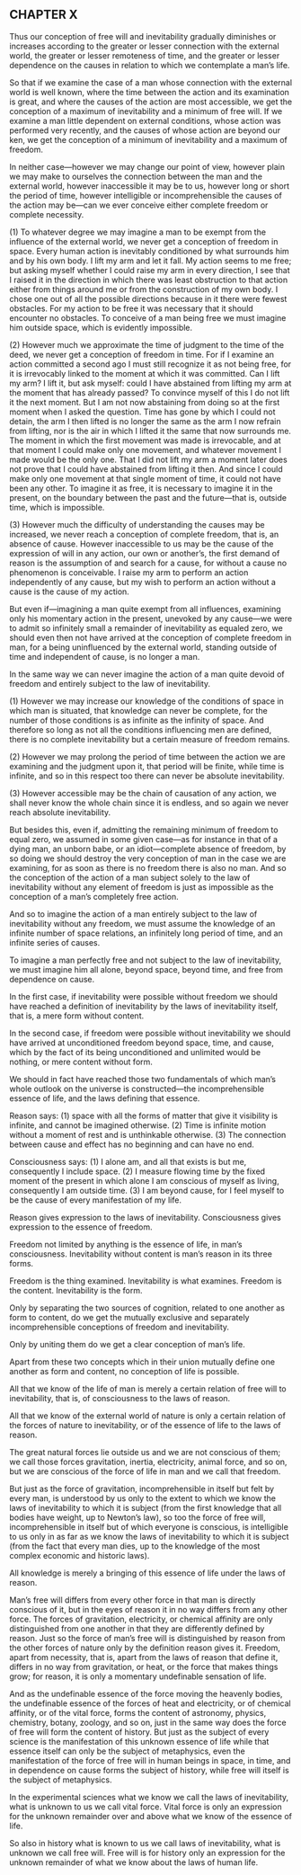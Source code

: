 ## CHAPTER X

Thus our conception of free will and inevitability gradually diminishes
or increases according to the greater or lesser connection with the
external world, the greater or lesser remoteness of time, and the
greater or lesser dependence on the causes in relation to which we
contemplate a man’s life.

So that if we examine the case of a man whose connection with the
external world is well known, where the time between the action and
its examination is great, and where the causes of the action are most
accessible, we get the conception of a maximum of inevitability and a
minimum of free will. If we examine a man little dependent on external
conditions, whose action was performed very recently, and the causes of
whose action are beyond our ken, we get the conception of a minimum of
inevitability and a maximum of freedom.

In neither case—however we may change our point of view, however plain
we may make to ourselves the connection between the man and the external
world, however inaccessible it may be to us, however long or short the
period of time, however intelligible or incomprehensible the causes
of the action may be—can we ever conceive either complete freedom or
complete necessity.

(1) To whatever degree we may imagine a man to be exempt from the
influence of the external world, we never get a conception of freedom
in space. Every human action is inevitably conditioned by what surrounds
him and by his own body. I lift my arm and let it fall. My action seems
to me free; but asking myself whether I could raise my arm in every
direction, I see that I raised it in the direction in which there was
least obstruction to that action either from things around me or from
the construction of my own body. I chose one out of all the possible
directions because in it there were fewest obstacles. For my action
to be free it was necessary that it should encounter no obstacles. To
conceive of a man being free we must imagine him outside space, which is
evidently impossible.

(2) However much we approximate the time of judgment to the time of the
deed, we never get a conception of freedom in time. For if I examine
an action committed a second ago I must still recognize it as not
being free, for it is irrevocably linked to the moment at which it was
committed. Can I lift my arm? I lift it, but ask myself: could I have
abstained from lifting my arm at the moment that has already passed? To
convince myself of this I do not lift it the next moment. But I am
not now abstaining from doing so at the first moment when I asked the
question. Time has gone by which I could not detain, the arm I then
lifted is no longer the same as the arm I now refrain from lifting,
nor is the air in which I lifted it the same that now surrounds me. The
moment in which the first movement was made is irrevocable, and at that
moment I could make only one movement, and whatever movement I made
would be the only one. That I did not lift my arm a moment later does
not prove that I could have abstained from lifting it then. And since I
could make only one movement at that single moment of time, it could not
have been any other. To imagine it as free, it is necessary to imagine
it in the present, on the boundary between the past and the future—that
is, outside time, which is impossible.

(3) However much the difficulty of understanding the causes may be
increased, we never reach a conception of complete freedom, that is,
an absence of cause. However inaccessible to us may be the cause of the
expression of will in any action, our own or another’s, the first demand
of reason is the assumption of and search for a cause, for without a
cause no phenomenon is conceivable. I raise my arm to perform an action
independently of any cause, but my wish to perform an action without a
cause is the cause of my action.

But even if—imagining a man quite exempt from all influences, examining
only his momentary action in the present, unevoked by any cause—we were
to admit so infinitely small a remainder of inevitability as equaled
zero, we should even then not have arrived at the conception of complete
freedom in man, for a being uninfluenced by the external world, standing
outside of time and independent of cause, is no longer a man.

In the same way we can never imagine the action of a man quite devoid of
freedom and entirely subject to the law of inevitability.

(1) However we may increase our knowledge of the conditions of space
in which man is situated, that knowledge can never be complete, for the
number of those conditions is as infinite as the infinity of space. And
therefore so long as not all the conditions influencing men are defined,
there is no complete inevitability but a certain measure of freedom
remains.

(2) However we may prolong the period of time between the action we are
examining and the judgment upon it, that period will be finite, while
time is infinite, and so in this respect too there can never be absolute
inevitability.

(3) However accessible may be the chain of causation of any action, we
shall never know the whole chain since it is endless, and so again we
never reach absolute inevitability.

But besides this, even if, admitting the remaining minimum of freedom to
equal zero, we assumed in some given case—as for instance in that of a
dying man, an unborn babe, or an idiot—complete absence of freedom, by
so doing we should destroy the very conception of man in the case we are
examining, for as soon as there is no freedom there is also no man. And
so the conception of the action of a man subject solely to the law of
inevitability without any element of freedom is just as impossible as
the conception of a man’s completely free action.

And so to imagine the action of a man entirely subject to the law of
inevitability without any freedom, we must assume the knowledge of an
infinite number of space relations, an infinitely long period of time,
and an infinite series of causes.

To imagine a man perfectly free and not subject to the law of
inevitability, we must imagine him all alone, beyond space, beyond time,
and free from dependence on cause.

In the first case, if inevitability were possible without freedom
we should have reached a definition of inevitability by the laws of
inevitability itself, that is, a mere form without content.

In the second case, if freedom were possible without inevitability we
should have arrived at unconditioned freedom beyond space, time, and
cause, which by the fact of its being unconditioned and unlimited would
be nothing, or mere content without form.

We should in fact have reached those two fundamentals of which man’s
whole outlook on the universe is constructed—the incomprehensible
essence of life, and the laws defining that essence.

Reason says: (1) space with all the forms of matter that give it
visibility is infinite, and cannot be imagined otherwise. (2) Time is
infinite motion without a moment of rest and is unthinkable otherwise.
(3) The connection between cause and effect has no beginning and can
have no end.

Consciousness says: (1) I alone am, and all that exists is but me,
consequently I include space. (2) I measure flowing time by the fixed
moment of the present in which alone I am conscious of myself as living,
consequently I am outside time. (3) I am beyond cause, for I feel myself
to be the cause of every manifestation of my life.

Reason gives expression to the laws of inevitability. Consciousness
gives expression to the essence of freedom.

Freedom not limited by anything is the essence of life, in man’s
consciousness. Inevitability without content is man’s reason in its
three forms.

Freedom is the thing examined. Inevitability is what examines. Freedom
is the content. Inevitability is the form.

Only by separating the two sources of cognition, related to one another
as form to content, do we get the mutually exclusive and separately
incomprehensible conceptions of freedom and inevitability.

Only by uniting them do we get a clear conception of man’s life.

Apart from these two concepts which in their union mutually define one
another as form and content, no conception of life is possible.

All that we know of the life of man is merely a certain relation of free
will to inevitability, that is, of consciousness to the laws of reason.

All that we know of the external world of nature is only a certain
relation of the forces of nature to inevitability, or of the essence of
life to the laws of reason.

The great natural forces lie outside us and we are not conscious of
them; we call those forces gravitation, inertia, electricity, animal
force, and so on, but we are conscious of the force of life in man and
we call that freedom.

But just as the force of gravitation, incomprehensible in itself but
felt by every man, is understood by us only to the extent to which we
know the laws of inevitability to which it is subject (from the first
knowledge that all bodies have weight, up to Newton’s law), so too the
force of free will, incomprehensible in itself but of which everyone is
conscious, is intelligible to us only in as far as we know the laws of
inevitability to which it is subject (from the fact that every man dies,
up to the knowledge of the most complex economic and historic laws).

All knowledge is merely a bringing of this essence of life under the
laws of reason.

Man’s free will differs from every other force in that man is directly
conscious of it, but in the eyes of reason it in no way differs from
any other force. The forces of gravitation, electricity, or chemical
affinity are only distinguished from one another in that they are
differently defined by reason. Just so the force of man’s free will
is distinguished by reason from the other forces of nature only by the
definition reason gives it. Freedom, apart from necessity, that is,
apart from the laws of reason that define it, differs in no way from
gravitation, or heat, or the force that makes things grow; for reason,
it is only a momentary undefinable sensation of life.

And as the undefinable essence of the force moving the heavenly bodies,
the undefinable essence of the forces of heat and electricity, or
of chemical affinity, or of the vital force, forms the content of
astronomy, physics, chemistry, botany, zoology, and so on, just in the
same way does the force of free will form the content of history.
But just as the subject of every science is the manifestation of this
unknown essence of life while that essence itself can only be the
subject of metaphysics, even the manifestation of the force of free will
in human beings in space, in time, and in dependence on cause forms
the subject of history, while free will itself is the subject of
metaphysics.

In the experimental sciences what we know we call the laws of
inevitability, what is unknown to us we call vital force. Vital force is
only an expression for the unknown remainder over and above what we know
of the essence of life.

So also in history what is known to us we call laws of inevitability,
what is unknown we call free will. Free will is for history only an
expression for the unknown remainder of what we know about the laws of
human life.





